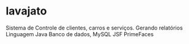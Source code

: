 # lavajato
Sistema de Controle de clientes, carros e serviços. Gerando relatórios
Linguagem Java
Banco de dados, MySQL
JSF PrimeFaces
